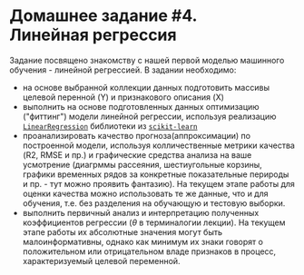 # Домашнее задание #4. </br> Линейная регрессия

Задание посвящено знакомству с нашей первой моделью машинного обучения - линейной регрессией. 
В задании необходимо: 
- на основе выбранной коллекции данных подготовить массивы целевой перенной (Y) и признакового описания (X)
- выполнить на основе подготовленных данных оптимизацию ("фиттинг") модели линейной регрессии, используя реализацию [`LinearRegression`](https://scikit-learn.org/1.5/modules/generated/sklearn.linear_model.LinearRegression.html) библиотеки из [`scikit-learn`](https://scikit-learn.org/1.5/index.html)
- проанализировать качество прогноза(аппроксимации) по построенной модели, используя колличественные метрики качества (R2, RMSE и пр.) и графические средства анализа на ваше усмотрение (диагрммы рассеяния, шестиугольные корзины, графики временных рядов за конкретные показательные перироды и пр. - тут можно проявить фантазию). На текущем этапе работы для оценки качества можно использовать те же данные, что и для обучения, т.е. без разделения на обучающую и тестовую выборки.
- выполнить первичный анализ и интерпретацию полученных коэффициентов регрессии ($\theta$ в терминалогии лекции). На текущем этапе работы их абсолютные значения могут быть малоинформативны, однако как минимум их знаки говорят о положительном или отрицательном владе признаков в процесс, характеризуемый целевой переменной.
